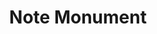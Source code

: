 ---
pid: ch568
title: Note Monument
location_transcription: Love Park
coordinates: "[-75.165589160436, 39.954067131907]"
zipcode: '19125'
gen_neighborhood: River Wards
neighborhood: Fishtown,Kensington
outside_phl: 
age: '26'
age_range: 20-29
instagram: 
image_file_name: ch_568.jpg
proposal_transcription: 
topic: Music
topic_summary: '0'
type: Other No Form
keywords_other: Music Note
credit: Steve Kane
image_labels: Double 8th note (15'x15')
twitter: 
facebook: 
permalink: "/monuments/ch568/"
layout: item-page
---